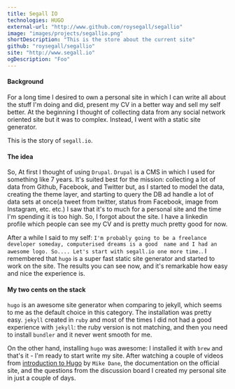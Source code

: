 ```yaml
---
title: Segall IO
technologies: HUGO
external-url: "http://www.github.com/roysegall/segallio"
image: "images/projects/segallio.png"
shortDescription: "This is the store about the current site"
github: "roysegall/segallio"
site: "http://www.segall.io"
ogDescription: "Foo"
---
```


#### Background
For a long time I desired to own a personal site in which I can write all about the stuff I'm doing and did, present my 
CV in a better way and sell my self better. At the beginning I thought of collecting data from any social network 
oriented site but it was to complex. Instead, I went with a static site generator.

This is the story of `segall.io`.

#### The idea
So, At first I thought of using `Drupal`. `Drupal` is a CMS in which I used for something like 7 years. It's suited best
for the mission: collecting a lot of data from Github, Facebook, and Twitter but, as I started to model the data, 
creating the theme layer, and starting to query the DB ad handle a lot of data sets at once(a tweet from twitter, status 
from Facebook, image from Instagram, etc. etc.) I saw that it's to much for a personal site and the time I'm spending it 
is too high. So, I forgot about the site. I have a linkedin profile which people can see my CV and is pretty much pretty 
good for now.

After a while I said to my self: `I'm probably going to be a freelance developer someday, computerised dreams is a good 
name and I had an awesome logo. So.... Let's start with segall.io one more time.`. I remembered that `hugo` is a super 
fast static site generator and started to work on the site. The results you can see now, and it's remarkable how easy 
and nice the experience is.

#### My two cents on the stack
`hugo` is an awesome site generator when comparing to jekyll, which seems to me as the default choice in this category. 
The installation was pretty easy. `jekyll` created in `ruby` and most of the times I did not had a good experience with 
`jekyll`: the ruby version is not matching, and then you need to install `bundler` and it never went smooth for me.

On the other hand, installing `hugo` was awesome: I installed it with `brew` and that's it - I'm ready to start write my
site. After watching a couple of videos from 
[introduction to Hugo](https://www.youtube.com/watch?v=qtIqKaDlqXo&list=PLLAZ4kZ9dFpOnyRlyS-liKL5ReHDcj4G3) by 
`Mike Dane`, the documentation on the official site, and the questions from the discussion board I created my personal 
site in just a couple of days. 
